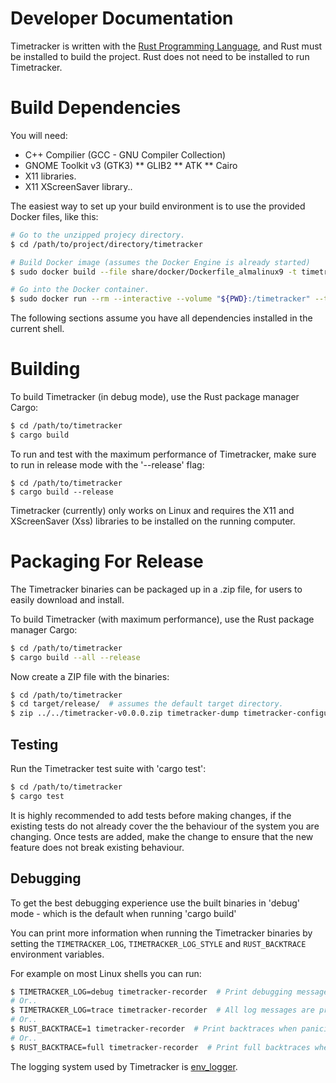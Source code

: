 # Developer Documentation

Timetracker is written with the [Rust Programming
Language](www.rust-lang.org), and Rust must be installed to build the
project. Rust does not need to be installed to run Timetracker.

# Build Dependencies

You will need:

* C++ Compilier (GCC - GNU Compiler Collection)
* GNOME Toolkit v3 (GTK3)
** GLIB2
** ATK
** Cairo
* X11 libraries.
* X11 XScreenSaver library..

The easiest way to set up your build environment is to use the
provided Docker files, like this:
```bash
# Go to the unzipped projecy directory.
$ cd /path/to/project/directory/timetracker

# Build Docker image (assumes the Docker Engine is already started)
$ sudo docker build --file share/docker/Dockerfile_almalinux9 -t timetracker-linux-almalinux9-build .

# Go into the Docker container.
$ sudo docker run --rm --interactive --volume "${PWD}:/timetracker" --tty timetracker-linux-almalinux9-build
```

The following sections assume you have all dependencies installed in
the current shell.

# Building

To build Timetracker (in debug mode), use the Rust package manager
Cargo:
```bash
$ cd /path/to/timetracker
$ cargo build
```

To run and test with the maximum performance of Timetracker, make sure
to run in release mode with the '--release' flag:
```
$ cd /path/to/timetracker
$ cargo build --release
```

Timetracker (currently) only works on Linux and requires the X11 and
XScreenSaver (Xss) libraries to be installed on the running computer.

# Packaging For Release

The Timetracker binaries can be packaged up in a .zip file, for users
to easily download and install.

To build Timetracker (with maximum performance), use the Rust package
manager Cargo:
```bash
$ cd /path/to/timetracker
$ cargo build --all --release
```

Now create a ZIP file with the binaries:
```bash
$ cd /path/to/timetracker
$ cd target/release/  # assumes the default target directory.
$ zip ../../timetracker-v0.0.0.zip timetracker-dump timetracker-configure timetracker-print timetracker-recorder
```

## Testing

Run the Timetracker test suite with 'cargo test':
```bash
$ cd /path/to/timetracker
$ cargo test
```

It is highly recommended to add tests before making changes, if the
existing tests do not already cover the the behaviour of the system
you are changing. Once tests are added, make the change to ensure that
the new feature does not break existing behaviour.

## Debugging

To get the best debugging experience use the built binaries in 'debug'
mode - which is the default when running 'cargo build'

You can print more information when running the Timetracker binaries
by setting the `TIMETRACKER_LOG`, `TIMETRACKER_LOG_STYLE` and
`RUST_BACKTRACE` environment variables.

For example on most Linux shells you can run:
```bash
$ TIMETRACKER_LOG=debug timetracker-recorder  # Print debugging messages.
# Or..
$ TIMETRACKER_LOG=trace timetracker-recorder  # All log messages are printed.
# Or..
$ RUST_BACKTRACE=1 timetracker-recorder  # Print backtraces when panicing.
# Or..
$ RUST_BACKTRACE=full timetracker-recorder  # Print full backtraces when panicing.
```

The logging system used by Timetracker is
[env_logger](https://docs.rs/env_logger/latest/env_logger/).
